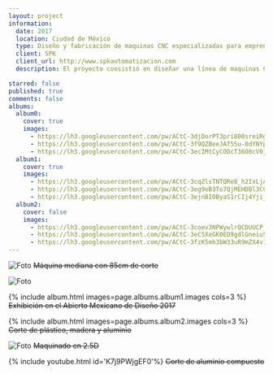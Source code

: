 ```yaml
---
layout: project
information:
  date: 2017
  location: Ciudad de México
  type: Diseño y fabricación de maquinas CNC especializadas para emprendedores.
  client: SPK
  client_url: http://www.spkautomatizacion.com
  description: El proyecto consistió en diseñar una línea de maquinas CNC, enfocada para emprendedores e industria pequeña, que pudiera cortar plásticos, maderas y metales ligeros.

starred: false
published: true
comments: false
albums:
  album0:
    cover: true
    images:
      - https://lh3.googleusercontent.com/pw/ACtC-3djDorPT3pri800sreiRgvejij1cUC3LQXEJOaqjp9Q706AvtoMLAs3yB0OLO0fnfTU9fYa0qv4K6vl7TDlOkq5RA67L4zBTh2oUL654izgMd2OnmJyBoYaXvXe_goUw2d_UXQW7isxigdrq7gMt8d0rQ=w1600-h632-no?authuser=1
      - https://lh3.googleusercontent.com/pw/ACtC-3f9QZBeeJAf55u-0dYNYpIXMEGS6xByl7M4QpVUUvzla3ibVaxZq7Etqon9-O_KEtVTFDwZktby5ElJvn4xnhgOwippqSRYBDCpc-DmswNREtYWmiV_HMyTgUDjlRnHAdMjkBtpe7gj1Xr6rPihLiUNAA=w2048-h1152-no?authuser=1
      - https://lh3.googleusercontent.com/pw/ACtC-3ecIMtCyCODcT36O8cV0jESA6-Rkox-45NUpZlnG96VpWsa1qZZznKHObrT6pXiXHoeb_aYplurXc8C5W5u9iw244NJZgs0y212pFoLowhekhWlmgEcmY90PQwvqtyCr2OkgpltKln6jnNY4xvbAzYoHg=w2400-h715-no?authuser=1
  album1:
    cover: true
    images:
      - https://lh3.googleusercontent.com/pw/ACtC-3cqZlsTNTQRe8_h2IxLjAs5FFmhhsJZewMgzl9wavVhdobTaf38qx9CJNk18HlhsfeX2hC9bhYKoHGMBQTB0wLE2x1McefqcnaGDwPaemQqWyspG9c5tM3cLhD1rI__VZaTEo9gJA5KaEOyisQM51tffw=w2048-h1152-no?authuser=1
      - https://lh3.googleusercontent.com/pw/ACtC-3eg9oB3To7QjMEHDBl3CC6GzqKLyYNYCEdgLaVWDdgyAF6c14X-R9afPoUzRIiM-VmW7ogGCA35KfkcCoWiju89e2VC9gy2Up6CPk4a1LcB_Jc7kpB6UPKn7GYl9oiaukWx6x0JZVLkqOV2irU6aV8q3g=w2068-h1163-no?authuser=1
      - https://lh3.googleusercontent.com/pw/ACtC-3ejnBIOByaS1rCIj4YjijgXTkyGga3oXBRbzMvWfmpqqiLTSM-Jj33U__Ivlves1lxMy7lNJx1nkbWvzNB22NabWUl241h4PBoYQWHZS9oBiPtyAks9PlceyKcomyaI3iZYA4YezZt1mRlW5xH2wV_2VA=w2009-h1163-no?authuser=1
  album2:
    cover: false
    images:
      - https://lh3.googleusercontent.com/pw/ACtC-3coev3NPWywlrQCDUUCP_Vdnzm6wNTyqkPvuahMOlwL5aIfNRDvdslLXYfAHtlOPu_KLi1BnsVJI5OXpmE0Br9sBL6IRmks_5xbgNWZE0l6vAcinHP61S7Ke59WbiE1DB_M3eammHRiCb1Zw6LTdaNHLw=w1551-h1163-no?authuser=1
      - https://lh3.googleusercontent.com/pw/ACtC-3eC5XeGK0ED9gdlGneiu5jVdYPKdkgdAKpiwRDmUE0qLYp3g5nI_uds3JX0BFcROEM6vtKi-ksUfARDWGc2THaOfa9n6brXN1rS4pTq-rYlMeUa61TAnYqrklLe1EJS1fAe_PKA0wkCuxsgaG2qm3AuJw=w1600-h898-no?authuser=1
      - https://lh3.googleusercontent.com/pw/ACtC-3fzK5mh3bW33uR9mZX4v1KO5FNxqiMtWA3dafaZ6BuAMSmS7-TQAbcdu8eEvjPgqg0Mfpg5Nby_yb41RPIMsaXJ1piuhlvQWIWf0joUFuqpcwQ7UdYdHOqHW7J26xe0cQGj4Rcni__i93TRuapAx0_MXw=w1566-h887-no?authuser=1
---
```


![Foto]({{page.albums.album0.images[1]}})
~~Máquina mediana con 85cm de corte~~

![Foto]({{page.albums.album0.images[0]}})

{% include album.html images=page.albums.album1.images cols=3 %}
~~Exhibición en el Abierto Mexicano de Diseño 2017~~

{% include album.html images=page.albums.album2.images cols=3 %}
~~Corte de plástico, madera y aluminio~~

![Foto]({{page.albums.album0.images[2]}})
~~Maquinado en 2.5D~~

{% include youtube.html id='K7j9PWjgEF0'%}
~~Corte de aluminio compuesto~~
